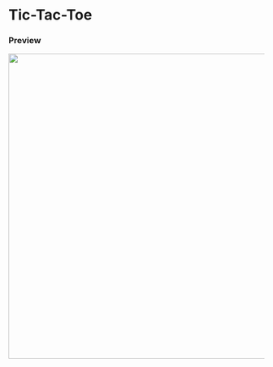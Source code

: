 # Tic-Tac-Toe


<h3>Preview</h3>
<img src="https://github.com/Ritikpanta/Tic-Tac-Toe/blob/main/Preview.gif?raw=true" width=600px; height=600px;>
